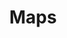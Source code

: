 ---
title: "Maps"
summary: "Google Maps is a web mapping platform and consumer application offered by Google. It offers satellite imagery, aerial photography, street maps, 360° interactive panoramic views of streets , real-time traffic conditions, and route planning for traveling by foot, car, bike, air and public transportation. As of 2020, Google Maps was being used by over one billion people every month around the world.Google Maps began as a C++ desktop program developed by brothers Lars and Jens Rasmussen at Where 2 Technologies. In October 2004, the company was acquired by Google, which converted it into a web application. After additional acquisitions of a geospatial data visualization company and a real-time traffic analyzer, Google Maps was launched in February 2005. The service's front end utilizes JavaScript, XML, and Ajax. Google Maps offers an API that allows maps to be embedded on third-party websites, and offers a locator for businesses and other organizations in numerous countries around the world. Google Map Maker allowed users to collaboratively expand and update the service's mapping worldwide but was discontinued from March 2017. However, crowdsourced contributions to Google Maps were not discontinued as the company announced those features would be transferred to the Google Local Guides program.
Google Maps' satellite view is a \"top-down\" or bird's-eye view; most of the high-resolution imagery of cities is aerial photography taken from aircraft flying at 800 to 1,500 feet , while most other imagery is from satellites. Much of the available satellite imagery is no more than three years old and is updated on a regular basis, according to a 2011 report. Google Maps previously used a variant of the Mercator projection, and therefore could not accurately show areas around the poles. In August 2018, the desktop version of Google Maps was updated to show a 3D globe. It is still possible to switch back to the 2D map in the settings.
Google Maps for Android and iOS devices was released in September 2008 and features GPS turn-by-turn navigation along with dedicated parking assistance features. By 2013, it was found to be the world's most popular smartphone app, with over 54% of global smartphone owners using it. In 2017, the app was reported to have two billion users on Android, along with several other Google services including YouTube, Chrome, Gmail, Search, and Google Play."
slug: "maps"
image: "maps.jpg"
apple_music_artist_url: "https://music.apple.com/gb/artist/maps/718111051"
wikipedia_url: "https://en.wikipedia.org/wiki/Google_Maps"
---